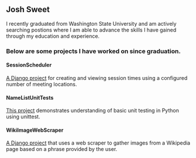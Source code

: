 ## Josh Sweet
I recently graduated from Washington State University and am actively searching postions where I am able to advance the skills I have gained through my education and experience.
### Below are some projects I have worked on since graduation.
#### SessionScheduler
[A Django project](https://github.com/Josh-Sweet/SessionScheduler) for creating and viewing session times using a configured number of meeting locations.
#### NameListUnitTests
[This project](https://github.com/Josh-Sweet/NameListUnitTests) demonstrates understanding of basic unit testing in Python using unittest.
#### WikiImageWebScraper 
[A Django project](https://github.com/Josh-Sweet/WikiImageWebScraper) that uses a web scraper to gather images from a Wikipedia page based on a phrase provided by the user.
